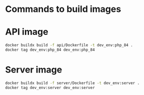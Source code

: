 # Commands to build images

# API image
```bash
docker buildx build -f api/Dockerfile -t dev_env:php_84 .
docker tag dev_env:php_84 dev_env:php_84
```

# Server image
```bash
docker buildx build -f server/Dockerfile -t dev_env:server .
docker tag dev_env:server dev_env:server
```